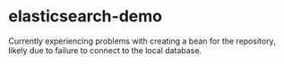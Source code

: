 # elasticsearch-demo

Currently experiencing problems with creating a bean for the repository, likely due to failure to connect to the local database.